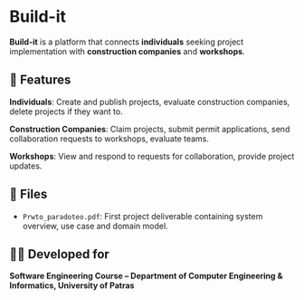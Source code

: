 # Build-it

**Build-it** is a platform that connects **individuals** seeking project implementation with **construction companies** and **workshops**.

## 🔧 Features
**Individuals**: Create and publish projects, evaluate construction companies, delete projects if they want to.

**Construction Companies**: Claim projects, submit permit applications, send collaboration requests to workshops, evaluate teams.

**Workshops**: View and respond to requests for collaboration, provide project updates.

## 📁 Files

- `Prwto_paradoteo.pdf`: First project deliverable containing system overview, use case and domain model.

## 👨‍💻 Developed for

**Software Engineering Course – Department of Computer Engineering & Informatics, University of Patras**